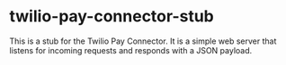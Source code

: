 # twilio-pay-connector-stub

This is a stub for the Twilio Pay Connector. It is a simple web server that listens for incoming requests and responds with a JSON payload.
